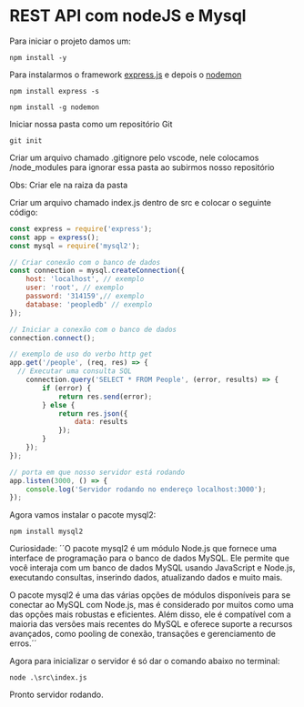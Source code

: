 # REST API com nodeJS e Mysql

Para iniciar o projeto damos um:

`npm install -y`

Para instalarmos o framework [express.js](https://developer.mozilla.org/pt-BR/docs/Learn/index-side/Express_Nodejs/Introduction) e depois o [nodemon](https://www.npmjs.com/package/nodemon)

`npm install express -s`

`npm install -g nodemon`

Iniciar nossa pasta como um repositório Git 

`git init`

Criar um arquivo chamado .gitignore pelo vscode, nele colocamos /node_modules para ignorar essa pasta ao subirmos nosso repositório 

Obs: Criar ele na raiza da pasta

Criar um arquivo chamado index.js dentro de src e colocar o seguinte código: 

```js
const express = require('express');
const app = express();
const mysql = require('mysql2');

// Criar conexão com o banco de dados
const connection = mysql.createConnection({
    host: 'localhost', // exemplo
    user: 'root', // exemplo
    password: '314159',// exemplo
    database: 'peopledb' // exemplo
});

// Iniciar a conexão com o banco de dados
connection.connect();

// exemplo de uso do verbo http get
app.get('/people', (req, res) => {
  // Executar uma consulta SQL
    connection.query('SELECT * FROM People', (error, results) => {
        if (error) {
            return res.send(error);
        } else {
            return res.json({
                data: results
            });
        }
    });
});

// porta em que nosso servidor está rodando
app.listen(3000, () => {
    console.log('Servidor rodando no endereço localhost:3000');
});
```

Agora vamos instalar o pacote mysql2:

`npm install mysql2`

Curiosidade: ´´O pacote mysql2 é um módulo Node.js que fornece uma interface de programação para o banco de dados MySQL. Ele permite que você interaja com um banco de dados MySQL usando JavaScript e Node.js, executando consultas, inserindo dados, atualizando dados e muito mais.

O pacote mysql2 é uma das várias opções de módulos disponíveis para se conectar ao MySQL com Node.js, mas é considerado por muitos como uma das opções mais robustas e eficientes. Além disso, ele é compatível com a maioria das versões mais recentes do MySQL e oferece suporte a recursos avançados, como pooling de conexão, transações e gerenciamento de erros.´´

Agora para inicializar o servidor é só dar o comando abaixo no terminal: 

`node .\src\index.js`

Pronto servidor rodando. 